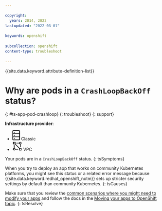 ```yaml
---

copyright:
  years: 2014, 2022
lastupdated: "2022-03-01"

keywords: openshift

subcollection: openshift
content-type: troubleshoot

---
```


{{site.data.keyword.attribute-definition-list}}

# Why are pods in a `CrashLoopBackOff` status?
{: #ts-app-pod-crashloop}
{: troubleshoot}
{: support}

**Infrastructure provider**:
* ![Classic infrastructure provider icon.](images/icon-classic-2.svg) Classic
* ![VPC infrastructure provider icon.](images/icon-vpc-2.svg) VPC


Your pods are in a `CrashLoopBackOff` status.
{: tsSymptoms}


When you try to deploy an app that works on community Kubernetes platforms, you might see this status or a related error message because {{site.data.keyword.redhat_openshift_notm}} sets up stricter security settings by default than community Kubernetes.
{: tsCauses}


Make sure that you review the [common scenarios where you might need to modify your apps](/docs/openshift?topic=openshift-plan_deploy#openshift_move_apps_scenarios) and follow the docs in the [Moving your apps to OpenShift topic](/docs/openshift?topic=openshift-deploy_app#openshift_move_apps).
{: tsResolve}






